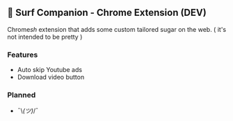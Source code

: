 ## 👋 Surf Companion - Chrome Extension (DEV)

Chrome*sh* extension that adds some custom tailored sugar on the web. ( it's not intended to be pretty )

### Features

 * Auto skip Youtube ads
 * Download video button

### Planned

 * ¯\\_(ツ)_/¯
